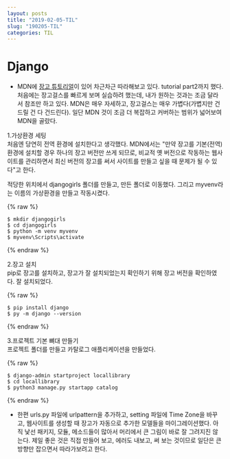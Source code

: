 ```yaml
---
layout: posts
title: "2019-02-05-TIL"
slug: "190205-TIL"
categories: TIL
---
```


# Django

* MDN에 [장고 튜토리얼]이 있어 차근차근 따라해보고 있다. tutorial part2까지 했다. 처음에는 장고걸스를 빠르게 보며 실습하려 했는데, 내가 원하는 것과는 조금 달라서 참조만 하고 있다. MDN은 매우 자세하고, 장고걸스는 매우 가볍다(가볍지만 건드릴 건 다 건드린다). 일단 MDN 것이 조금 더 복잡하고 커버하는 범위가 넓어보여 MDN을 골랐다. 

1.가상환경 세팅  
처음엔 당연히 전역 환경에 설치한다고 생각했다. MDN에서는 "만약 장고를 기본(전역) 환경에 설치할 경우 하나의 장고 버전만 쓰게 되므로, 비교적 옛 버전으로 작동하는 웹사이트를 관리하면서 최신 버전의 장고를 써서 사이트를 만들고 싶을 때 문제가 될 수 있다"고 한다. 

적당한 위치에서 djangogirls 폴더를 만들고, 만든 폴더로 이동했다. 그리고 myvenv라는 이름의 가상환경을 만들고 작동시켰다. 

{% raw %}
```
$ mkdir djangogirls
$ cd djangogirls
$ python -m venv myvenv
$ myvenv\Scripts\activate
```
{% endraw %}


2.장고 설치  
pip로 장고를 설치하고, 장고가 잘 설치되었는지 확인하기 위해 장고 버전을 확인하였다. 잘 설치되었다. 

{% raw %}
```
$ pip install django
$ py -m django --version
```
{% endraw %}

3.프로젝트 기본 뼈대 만들기  
프로젝트 폴더를 만들고 카탈로그 애플리케이션을 만들었다.

{% raw %}
```
$ django-admin startproject locallibrary
$ cd locallibrary
$ python3 manage.py startapp catalog
```
{% endraw %}

* 한편 urls.py 파일에 urlpattern을 추가하고, setting 파일에 Time Zone을 바꾸고, 웹사이트를 생성할 때 장고가 자동으로 추가한 모델들을 마이그레이션했다. 아직 낯선 패키지, 모듈, 메소드들이 많아서 머리에서 큰 그림이 바로 잘 그려지진 않는다. 제일 좋은 것은 직접 만들어 보고, 에러도 내보고, 써 보는 것이므로 일단은 큰 방향만 잡으면서 따라가보려고 한다. 


[장고 튜토리얼]: https://developer.mozilla.org/ko/docs/Learn/Server-side/Django "장고 튜토리얼"